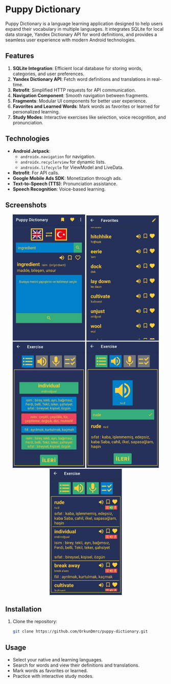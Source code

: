 # Puppy Dictionary

Puppy Dictionary is a language learning application designed to help users expand their vocabulary in multiple languages. It integrates SQLite for local data storage, Yandex Dictionary API for word definitions, and provides a seamless user experience with modern Android technologies.

## Features

1. **SQLite Integration**: Efficient local database for storing words, categories, and user preferences.
2. **Yandex Dictionary API**: Fetch word definitions and translations in real-time.
3. **Retrofit**: Simplified HTTP requests for API communication.
4. **Navigation Component**: Smooth navigation between fragments.
5. **Fragments**: Modular UI components for better user experience.
6. **Favorites and Learned Words**: Mark words as favorites or learned for personalized learning.
7. **Study Modes**: Interactive exercises like selection, voice recognition, and pronunciation.

## Technologies

- **Android Jetpack**:
  - `androidx.navigation` for navigation.
  - `androidx.recyclerview` for dynamic lists.
  - `androidx.lifecycle` for ViewModel and LiveData.
- **Retrofit**: For API calls.
- **Google Mobile Ads SDK**: Monetization through ads.
- **Text-to-Speech (TTS)**: Pronunciation assistance.
- **Speech Recognition**: Voice-based learning.

## Screenshots

<p align="center">
  <img src="/image1.jpeg" alt="Screenshot 1" width="45%">
  <img src="/image2.jpeg" alt="Screenshot 2" width="45%">
  <img src="/image3.jpeg" alt="Screenshot 2" width="45%">
  <img src="/image4.jpeg" alt="Screenshot 2" width="45%">
  <img src="/image5.jpeg" alt="Screenshot 2" width="45%">
</p>

## Installation

1. Clone the repository:
   ```bash
   git clone https://github.com/OrkunDmrc/puppy-dictionary.git

## Usage

- Select your native and learning languages.
- Search for words and view their definitions and translations.
- Mark words as favorites or learned.
- Practice with interactive study modes.
